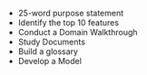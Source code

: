 * 25-word purpose statement
* Identify the top 10 features
* Conduct a Domain Walkthrough
* Study Documents
* Build a glossary
* Develop a Model